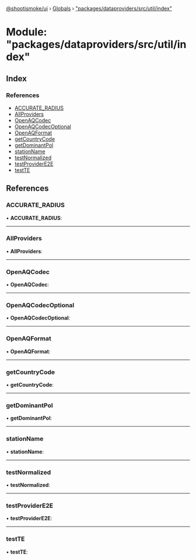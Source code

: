 [@shootismoke/ui](../README.md) › [Globals](../globals.md) › ["packages/dataproviders/src/util/index"](_packages_dataproviders_src_util_index_.md)

# Module: "packages/dataproviders/src/util/index"

## Index

### References

* [ACCURATE_RADIUS](_packages_dataproviders_src_util_index_.md#accurate_radius)
* [AllProviders](_packages_dataproviders_src_util_index_.md#allproviders)
* [OpenAQCodec](_packages_dataproviders_src_util_index_.md#openaqcodec)
* [OpenAQCodecOptional](_packages_dataproviders_src_util_index_.md#openaqcodecoptional)
* [OpenAQFormat](_packages_dataproviders_src_util_index_.md#openaqformat)
* [getCountryCode](_packages_dataproviders_src_util_index_.md#getcountrycode)
* [getDominantPol](_packages_dataproviders_src_util_index_.md#getdominantpol)
* [stationName](_packages_dataproviders_src_util_index_.md#stationname)
* [testNormalized](_packages_dataproviders_src_util_index_.md#testnormalized)
* [testProviderE2E](_packages_dataproviders_src_util_index_.md#testprovidere2e)
* [testTE](_packages_dataproviders_src_util_index_.md#testte)

## References

###  ACCURATE_RADIUS

• **ACCURATE_RADIUS**:

___

###  AllProviders

• **AllProviders**:

___

###  OpenAQCodec

• **OpenAQCodec**:

___

###  OpenAQCodecOptional

• **OpenAQCodecOptional**:

___

###  OpenAQFormat

• **OpenAQFormat**:

___

###  getCountryCode

• **getCountryCode**:

___

###  getDominantPol

• **getDominantPol**:

___

###  stationName

• **stationName**:

___

###  testNormalized

• **testNormalized**:

___

###  testProviderE2E

• **testProviderE2E**:

___

###  testTE

• **testTE**:
